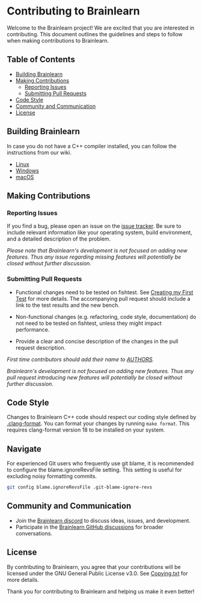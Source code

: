 # Contributing to Brainlearn

Welcome to the Brainlearn project! We are excited that you are interested in
contributing. This document outlines the guidelines and steps to follow when
making contributions to Brainlearn.

## Table of Contents

- [Building Brainlearn](#building-brainlearn)
- [Making Contributions](#making-contributions)
  - [Reporting Issues](#reporting-issues)
  - [Submitting Pull Requests](#submitting-pull-requests)
- [Code Style](#code-style)
- [Community and Communication](#community-and-communication)
- [License](#license)

## Building Brainlearn

In case you do not have a C++ compiler installed, you can follow the
instructions from our wiki.

- [Linux][linux-compiling-link]
- [Windows][windows-compiling-link]
- [macOS][macos-compiling-link]

## Making Contributions

### Reporting Issues

If you find a bug, please open an issue on the
[issue tracker][issue-tracker-link]. Be sure to include relevant information
like your operating system, build environment, and a detailed description of the
problem.

_Please note that Brainlearn's development is not focused on adding new features.
Thus any issue regarding missing features will potentially be closed without
further discussion._

### Submitting Pull Requests

- Functional changes need to be tested on fishtest. See
  [Creating my First Test][creating-my-first-test] for more details.
  The accompanying pull request should include a link to the test results and
  the new bench.

- Non-functional changes (e.g. refactoring, code style, documentation) do not
  need to be tested on fishtest, unless they might impact performance.

- Provide a clear and concise description of the changes in the pull request
  description.

_First time contributors should add their name to [AUTHORS](../AUTHORS)._

_Brainlearn's development is not focused on adding new features. Thus any pull
request introducing new features will potentially be closed without further
discussion._

## Code Style

Changes to Brainlearn C++ code should respect our coding style defined by
[.clang-format](.clang-format). You can format your changes by running
`make format`. This requires clang-format version 18 to be installed on your system.

## Navigate

For experienced Git users who frequently use git blame, it is recommended to
configure the blame.ignoreRevsFile setting.
This setting is useful for excluding noisy formatting commits.

```bash
git config blame.ignoreRevsFile .git-blame-ignore-revs
```

## Community and Communication

- Join the [Brainlearn discord][discord-link] to discuss ideas, issues, and
  development.
- Participate in the [Brainlearn GitHub discussions][discussions-link] for
  broader conversations.

## License

By contributing to Brainlearn, you agree that your contributions will be licensed
under the GNU General Public License v3.0. See [Copying.txt][copying-link] for
more details.

Thank you for contributing to Brainlearn and helping us make it even better!


[copying-link]:           https://github.com/official-brainlearn/Brainlearn/blob/master/Copying.txt
[discord-link]:           https://discord.gg/GWDRS3kU6R
[discussions-link]:       https://github.com/official-brainlearn/Brainlearn/discussions/new
[creating-my-first-test]: https://github.com/official-brainlearn/fishtest/wiki/Creating-my-first-test#create-your-test
[issue-tracker-link]:     https://github.com/official-brainlearn/Brainlearn/issues
[linux-compiling-link]:   https://github.com/official-brainlearn/Brainlearn/wiki/Compiling-from-source#linux
[windows-compiling-link]: https://github.com/official-brainlearn/Brainlearn/wiki/Compiling-from-source#windows
[macos-compiling-link]:   https://github.com/official-brainlearn/Brainlearn/wiki/Compiling-from-source#macos
